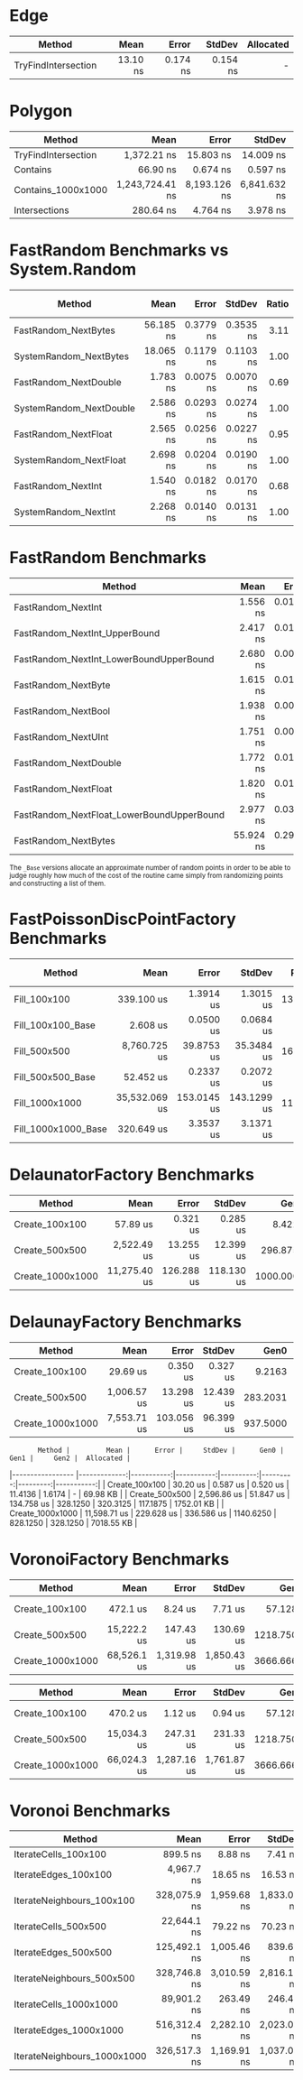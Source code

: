 
# Edge
|              Method |     Mean |    Error |   StdDev | Allocated |
|-------------------- |---------:|---------:|---------:|----------:|
| TryFindIntersection | 13.10 ns | 0.174 ns | 0.154 ns |         - |

# Polygon
|              Method |            Mean |        Error |       StdDev | Allocated |
|-------------------- |----------------:|-------------:|-------------:|----------:|
| TryFindIntersection |     1,372.21 ns |    15.803 ns |    14.009 ns |    1712 B |
|            Contains |        66.90 ns |     0.674 ns |     0.597 ns |         - |
|  Contains_1000x1000 | 1,243,724.41 ns | 8,193.126 ns | 6,841.632 ns |       1 B |
|       Intersections |       280.64 ns |     4.764 ns |     3.978 ns |      88 B |

# FastRandom Benchmarks vs System.Random
|                  Method |      Mean |     Error |    StdDev | Ratio | RatioSD | Allocated | Alloc Ratio |
|------------------------ |----------:|----------:|----------:|------:|--------:|----------:|------------:|
|    FastRandom_NextBytes | 56.185 ns | 0.3779 ns | 0.3535 ns |  3.11 |    0.02 |         - |          NA |
|  SystemRandom_NextBytes | 18.065 ns | 0.1179 ns | 0.1103 ns |  1.00 |    0.00 |         - |          NA |
|   FastRandom_NextDouble |  1.783 ns | 0.0075 ns | 0.0070 ns |  0.69 |    0.01 |         - |          NA |
| SystemRandom_NextDouble |  2.586 ns | 0.0293 ns | 0.0274 ns |  1.00 |    0.00 |         - |          NA |
|    FastRandom_NextFloat |  2.565 ns | 0.0256 ns | 0.0227 ns |  0.95 |    0.01 |         - |          NA |
|  SystemRandom_NextFloat |  2.698 ns | 0.0204 ns | 0.0190 ns |  1.00 |    0.00 |         - |          NA |
|      FastRandom_NextInt |  1.540 ns | 0.0182 ns | 0.0170 ns |  0.68 |    0.01 |         - |          NA |
|    SystemRandom_NextInt |  2.268 ns | 0.0140 ns | 0.0131 ns |  1.00 |    0.00 |         - |          NA |

# FastRandom Benchmarks
|                                    Method |      Mean |     Error |    StdDev | Allocated |
|------------------------------------------ |----------:|----------:|----------:|----------:|
|                        FastRandom_NextInt |  1.556 ns | 0.0188 ns | 0.0167 ns |         - |
|             FastRandom_NextInt_UpperBound |  2.417 ns | 0.0191 ns | 0.0169 ns |         - |
|   FastRandom_NextInt_LowerBoundUpperBound |  2.680 ns | 0.0086 ns | 0.0076 ns |         - |
|                       FastRandom_NextByte |  1.615 ns | 0.0112 ns | 0.0100 ns |         - |
|                       FastRandom_NextBool |  1.938 ns | 0.0076 ns | 0.0072 ns |         - |
|                       FastRandom_NextUInt |  1.751 ns | 0.0099 ns | 0.0088 ns |         - |
|                     FastRandom_NextDouble |  1.772 ns | 0.0104 ns | 0.0097 ns |         - |
|                      FastRandom_NextFloat |  1.820 ns | 0.0174 ns | 0.0136 ns |         - |
| FastRandom_NextFloat_LowerBoundUpperBound |  2.977 ns | 0.0304 ns | 0.0284 ns |         - |
|                      FastRandom_NextBytes | 55.924 ns | 0.2913 ns | 0.2725 ns |         - |

<sub>The `_Base` versions allocate an approximate number of random points in order to be able to judge roughly
how much of the cost of the routine came simply from randomizing points and constructing a list of them.<sub>

# FastPoissonDiscPointFactory Benchmarks
|              Method |          Mean |       Error |      StdDev |  Ratio | RatioSD |  Allocated | Alloc Ratio |
|-------------------- |--------------:|------------:|------------:|-------:|--------:|-----------:|------------:|
|        Fill_100x100 |    339.100 us |   1.3914 us |   1.3015 us | 130.61 |    3.32 |   17.31 KB |        2.11 |
|   Fill_100x100_Base |      2.608 us |   0.0500 us |   0.0684 us |   1.00 |    0.00 |    8.21 KB |        1.00 |
|        Fill_500x500 |  8,760.725 us |  39.8753 us |  35.3484 us | 167.03 |    0.76 |  297.57 KB |        2.32 |
|   Fill_500x500_Base |     52.452 us |   0.2337 us |   0.2072 us |   1.00 |    0.00 |   128.3 KB |        1.00 |
|      Fill_1000x1000 | 35,532.069 us | 153.0145 us | 143.1299 us | 110.82 |    0.97 | 1169.78 KB |        2.28 |
| Fill_1000x1000_Base |    320.649 us |   3.3537 us |   3.1371 us |   1.00 |    0.00 |  512.39 KB |        1.00 |

# DelaunatorFactory Benchmarks
|           Method |         Mean |      Error |     StdDev |      Gen0 |      Gen1 |      Gen2 |  Allocated |
|----------------- |-------------:|-----------:|-----------:|----------:|----------:|----------:|-----------:|
|   Create_100x100 |     57.89 us |   0.321 us |   0.285 us |    8.4229 |    0.3662 |         - |   51.71 KB |
|   Create_500x500 |  2,522.49 us |  13.255 us |  12.399 us |  296.8750 |  296.8750 |  296.8750 | 1193.65 KB |
| Create_1000x1000 | 11,275.40 us | 126.288 us | 118.130 us | 1000.0000 | 1000.0000 | 1000.0000 | 4697.59 KB |

# DelaunayFactory Benchmarks
|           Method |        Mean |      Error |    StdDev |     Gen0 |     Gen1 |     Gen2 |  Allocated |
|----------------- |------------:|-----------:|----------:|---------:|---------:|---------:|-----------:|
|   Create_100x100 |    29.69 us |   0.350 us |  0.327 us |   9.2163 |   1.4038 |        - |   56.73 KB |
|   Create_500x500 | 1,006.57 us |  13.298 us | 12.439 us | 283.2031 | 275.3906 | 164.0625 | 1413.92 KB |
| Create_1000x1000 | 7,553.71 us | 103.056 us | 96.399 us | 937.5000 | 914.0625 | 492.1875 | 5673.65 KB |

           Method |         Mean |      Error |     StdDev |      Gen0 |     Gen1 |     Gen2 |  Allocated |
|----------------- |-------------:|-----------:|-----------:|----------:|---------:|---------:|-----------:|
|   Create_100x100 |     30.20 us |   0.587 us |   0.520 us |   11.4136 |   1.6174 |        - |   69.98 KB |
|   Create_500x500 |  2,596.86 us |  51.847 us | 134.758 us |  328.1250 | 320.3125 | 117.1875 | 1752.01 KB |
| Create_1000x1000 | 11,598.71 us | 229.628 us | 336.586 us | 1140.6250 | 828.1250 | 328.1250 | 7018.55 KB |

# VoronoiFactory Benchmarks
|           Method |        Mean |       Error |      StdDev |      Gen0 |      Gen1 |      Gen2 |   Allocated |
|----------------- |------------:|------------:|------------:|----------:|----------:|----------:|------------:|
|   Create_100x100 |    472.1 us |     8.24 us |     7.71 us |   57.1289 |   14.1602 |         - |   350.22 KB |
|   Create_500x500 | 15,222.2 us |   147.43 us |   130.69 us | 1218.7500 | 1156.2500 |  437.5000 |     6805 KB |
| Create_1000x1000 | 68,526.1 us | 1,319.98 us | 1,850.43 us | 3666.6667 | 2555.5556 | 1000.0000 | 25685.65 KB |

|           Method |        Mean |       Error |      StdDev |      Gen0 |      Gen1 |      Gen2 |   Allocated |
|----------------- |------------:|------------:|------------:|----------:|----------:|----------:|------------:|
|   Create_100x100 |    470.2 us |     1.12 us |     0.94 us |   57.1289 |   11.7188 |         - |   351.88 KB |
|   Create_500x500 | 15,034.3 us |   247.31 us |   231.33 us | 1218.7500 | 1125.0000 |  437.5000 |  6839.19 KB |
| Create_1000x1000 | 66,024.3 us | 1,287.16 us | 1,761.87 us | 3666.6667 | 2555.5556 | 1000.0000 | 25725.55 KB |

# Voronoi Benchmarks
|                      Method |         Mean |       Error |      StdDev |   Gen0 | Allocated |
|---------------------------- |-------------:|------------:|------------:|-------:|----------:|
|        IterateCells_100x100 |     899.5 ns |     8.88 ns |     7.41 ns | 0.0048 |      32 B |
|        IterateEdges_100x100 |   4,967.7 ns |    18.65 ns |    16.53 ns | 0.0076 |      48 B |
|   IterateNeighbours_100x100 | 328,075.9 ns | 1,959.68 ns | 1,833.09 ns |      - |      56 B |
|        IterateCells_500x500 |  22,644.1 ns |    79.22 ns |    70.23 ns |      - |      32 B |
|        IterateEdges_500x500 | 125,492.1 ns | 1,005.46 ns |   839.61 ns |      - |      48 B |
|   IterateNeighbours_500x500 | 328,746.8 ns | 3,010.59 ns | 2,816.10 ns |      - |      56 B |
|      IterateCells_1000x1000 |  89,901.2 ns |   263.49 ns |   246.47 ns |      - |      32 B |
|      IterateEdges_1000x1000 | 516,312.4 ns | 2,282.10 ns | 2,023.02 ns |      - |      48 B |
| IterateNeighbours_1000x1000 | 326,517.3 ns | 1,169.91 ns | 1,037.09 ns |      - |      56 B |
